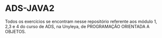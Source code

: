 # ADS-JAVA2
Todos os exercícios se encontram nesse repositório referente aos módulo 1, 2,3 e 4 do curso de ADS, na Unyleya, de PROGRAMAÇÃO ORIENTADA A OBJETOS.
